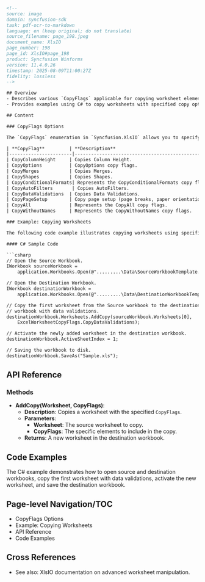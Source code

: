 ```html
<!-- 
source: image
domain: syncfusion-sdk
task: pdf-ocr-to-markdown
language: en (keep original; do not translate)
source_filename: page_198.jpeg
document_name: XlsIO
page_number: 198
page_id: XlsIO#page_198
product: Syncfusion Winforms
version: 11.4.0.26
timestamp: 2025-08-09T11:00:27Z
fidelity: lossless
-->

## Overview
- Describes various `CopyFlags` applicable for copying worksheet elements.
- Provides examples using C# to copy worksheets with specified copy options.

## Content

### CopyFlags Options

The `CopyFlags` enumeration in `Syncfusion.XlsIO` allows you to specify which elements of a worksheet to copy. The following table lists the available copy options:

| **CopyFlag**         | **Description**                                               |
|-----------------------|---------------------------------------------------------------|
| CopyColumnHeight     | Copies Column Height.                                         |
| CopyOptions          | CopyOptions copy flags.                                       |
| CopyMerges           | Copies Merges.                                                |
| CopyShapes           | Copies Shapes.                                                |
| CopyConditionalFormats| Represents the CopyConditionalFormats copy flags.          |
| CopyAutoFilters       | Copies AutoFilters.                                          |
| CopyDataValidations  | Copies Data Validations.                                     |
| CopyPageSetup        | Copy page setup (page breaks, paper orientation, header, footer and other properties). |
| CopyAll              | Represents the CopyAll copy flags.                            |
| CopyWithoutNames     | Represents the CopyWithoutNames copy flags.                   |

### Example: Copying Worksheets

The following code example illustrates copying worksheets using specific copy flags.

#### C# Sample Code

```csharp
// Open the Source Workbook.
IWorkbook sourceWorkbook = 
    application.Workbooks.Open(@".........\Data\SourceWorkbookTemplate.xls");

// Open the Destination Workbook.
IWorkbook destinationWorkbook = 
    application.Workbooks.Open(@".........\Data\DestinationWorkbookTemplate.xls");

// Copy the first worksheet from the Source workbook to the destination 
// workbook with data validations.
destinationWorkbook.Worksheets.AddCopy(sourceWorkbook.Worksheets[0],
    ExcelWorksheetCopyFlags.CopyDataValidations);

// Activate the newly added worksheet in the destination workbook.
destinationWorkbook.ActiveSheetIndex = 1;

// Saving the workbook to disk.
destinationWorkbook.SaveAs("Sample.xls");
```

## API Reference

### Methods
- **AddCopy(Worksheet, CopyFlags)**:
  - **Description**: Copies a worksheet with the specified `CopyFlags`.
  - **Parameters**:
    - **Worksheet**: The source worksheet to copy.
    - **CopyFlags**: The specific elements to include in the copy.
  - **Returns**: A new worksheet in the destination workbook.

## Code Examples

The C# example demonstrates how to open source and destination workbooks, copy the first worksheet with data validations, activate the new worksheet, and save the destination workbook.

## Page-level Navigation/TOC
- CopyFlags Options
- Example: Copying Worksheets
- API Reference
- Code Examples

## Cross References
- See also: XlsIO documentation on advanced worksheet manipulation.

<!-- tags: [Syncfusion, XlsIO, Worksheet, CopyFlags, C#] keywords: [CopyColumnHeight, CopyOptions, CopyMerges, CopyShapes, CopyConditionalFormats, CopyAutoFilters, CopyDataValidations, CopyPageSetup, CopyAll, CopyWithoutNames] -->
```
